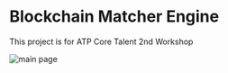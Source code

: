 # Blockchain Matcher Engine
This project is for  ATP Core Talent 2nd Workshop 


![main page](https://ibb.co/tbRnDR2)
